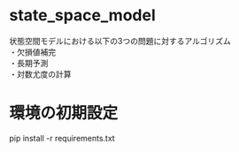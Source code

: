 # state_space_model
状態空間モデルにおける以下の3つの問題に対するアルゴリズム  
・欠損値補完  
・長期予測  
・対数尤度の計算  

# 環境の初期設定
pip install -r requirements.txt
